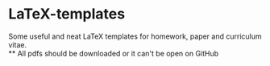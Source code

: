 # LaTeX-templates
Some useful and neat LaTeX templates for homework, paper and curriculum vitae.  
** All pdfs should be downloaded or it can't be open on GitHub

